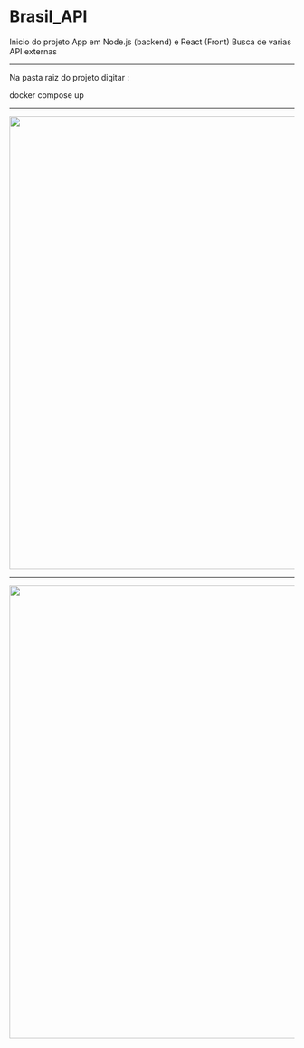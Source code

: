 # Brasil_API

Inicio do projeto App em Node.js (backend) e React (Front)
Busca de varias API externas
<hr>
Na pasta raiz do projeto digitar : <p>
docker compose up
<hr>  
<img width = "800px" src="https://github.com/erascardsilva/Brasil_API/assets/70297459/2b3b303a-525d-4daf-9dc8-09f4db26f676">
  <hr>
<img width = "800px" src="https://github.com/erascardsilva/Brasil_API/assets/70297459/aca3cba9-71a9-486c-9eef-ff5a58f20f8e">

